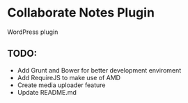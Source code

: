 Collaborate Notes Plugin
=======
WordPress plugin

TODO:
-----
* Add Grunt and Bower for better development enviroment
* Add RequireJS to make use of AMD
* Create media uploader feature
* Update README.md

